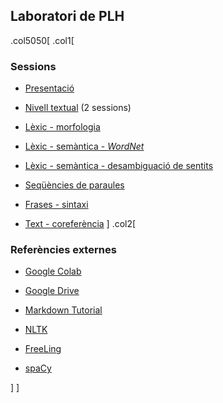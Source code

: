 ## Laboratori de PLH

.col5050[
.col1[
### Sessions

- [Presentació](s1/index.html)

- [Nivell textual](s2/index.html) (2 sessions)

- [Lèxic - morfologia](s3/index.html)

- [Lèxic - semàntica - *WordNet*](s4/index.html)

- [Lèxic - semàntica - desambiguació de sentits](s5/index.html)

- [Seqüències de paraules](s6/index.html)

- [Frases - sintaxi](s7/index.html)

- [Text - coreferència](s8/index.html)
]
.col2[

### Referències externes

- [Google Colab](https://colab.research.google.com)

- [Google Drive](https://drive.google.com)

- [Markdown Tutorial](https://guides.github.com/features/mastering-markdown/)

- [NLTK](https://www.nltk.org/)

- [FreeLing](https://nlp.lsi.upc.edu/freeling/node/1)

- [spaCy](https://spacy.io/)

]
]

